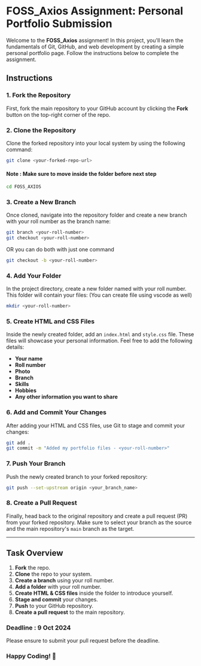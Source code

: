 # FOSS_Axios Assignment: Personal Portfolio Submission

Welcome to the **FOSS_Axios** assignment! In this project, you'll learn the fundamentals of Git, GitHub, and web development by creating a simple personal portfolio page. Follow the instructions below to complete the assignment.

## Instructions

### 1. Fork the Repository
First, fork the main repository to your GitHub account by clicking the **Fork** button on the top-right corner of the repo.

### 2. Clone the Repository
Clone the forked repository into your local system by using the following command:
```bash
git clone <your-forked-repo-url>
```
#### Note : Make sure to move inside the folder before next step
```bash
cd FOSS_AXIOS
```
### 3. Create a New Branch
Once cloned, navigate into the repository folder and create a new branch with your roll number as the branch name:

```bash
git branch <your-roll-number>
git checkout <your-roll-number>
```
OR you can do both with just one command
```bash
git checkout -b <your-roll-number>
```

### 4. Add Your Folder
In the project directory, create a new folder named with your roll number. This folder will contain your files: (You can create file using vscode as well)
```bash
mkdir <your-roll-number>
```

### 5. Create HTML and CSS Files
Inside the newly created folder, add an `index.html` and `style.css` file. These files will showcase your personal information. Feel free to add the following details:
- **Your name**
- **Roll number**
- **Photo**
- **Branch**
- **Skills**
- **Hobbies**
- **Any other information you want to share**

### 6. Add and Commit Your Changes
After adding your HTML and CSS files, use Git to stage and commit your changes:
```bash
git add .
git commit -m "Added my portfolio files - <your-roll-number>"
```

### 7. Push Your Branch
Push the newly created branch to your forked repository:
```bash
git push --set-upstream origin <your_branch_name>
```

### 8. Create a Pull Request
Finally, head back to the original repository and create a pull request (PR) from your forked repository. Make sure to select your branch as the source and the main repository's `main` branch as the target.

---

## Task Overview

1. **Fork** the repo.
2. **Clone** the repo to your system.
3. **Create a branch** using your roll number.
4. **Add a folder** with your roll number.
5. **Create HTML & CSS files** inside the folder to introduce yourself.
6. **Stage and commit** your changes.
7. **Push** to your GitHub repository.
8. **Create a pull request** to the main repository.

### Deadline : 9 Oct 2024
Please ensure to submit your pull request before the deadline.

### Happy Coding! 🚀
